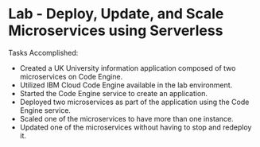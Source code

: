 # Lab - Deploy, Update, and Scale Microservices using Serverless

Tasks Accomplished:

- Created a UK University information application composed of two microservices on Code Engine.
- Utilized IBM Cloud Code Engine available in the lab environment.
- Started the Code Engine service to create an application.
- Deployed two microservices as part of the application using the Code Engine service.
- Scaled one of the microservices to have more than one instance.
- Updated one of the microservices without having to stop and redeploy it.
